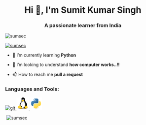 <h1 align="center">Hi 👋, I'm Sumit Kumar Singh</h1>
<h3 align="center">A passionate learner from India</h3>

<p align="left"> <img src="https://komarev.com/ghpvc/?username=sumsec&label=Profile%20views&color=0e75b6&style=flat" alt="sumsec" /> </p>

<p align="left"> <a href="https://github.com/ryo-ma/github-profile-trophy"><img src="https://github-profile-trophy.vercel.app/?username=sumsec" alt="sumsec" /></a> </p>

- 🔭 I’m currently learning **Python**

- 👯 I’m looking to understand **how computer works..!!**

- 📫 How to reach me **pull a request**

<h3 align="left">Languages and Tools:</h3>
<p align="left"> <a href="https://git-scm.com/" target="_blank" rel="noreferrer"> <img src="https://www.vectorlogo.zone/logos/git-scm/git-scm-icon.svg" alt="git" width="40" height="40"/> </a> <a href="https://www.linux.org/" target="_blank" rel="noreferrer"> <img src="https://raw.githubusercontent.com/devicons/devicon/master/icons/linux/linux-original.svg" alt="linux" width="40" height="40"/> </a> <a href="https://www.python.org" target="_blank" rel="noreferrer"> <img src="https://raw.githubusercontent.com/devicons/devicon/master/icons/python/python-original.svg" alt="python" width="40" height="40"/> </a> </p>

<p>&nbsp;<img align="center" src="https://github-readme-stats.vercel.app/api?username=sumsec&show_icons=true&locale=en" alt="sumsec" /></p>
